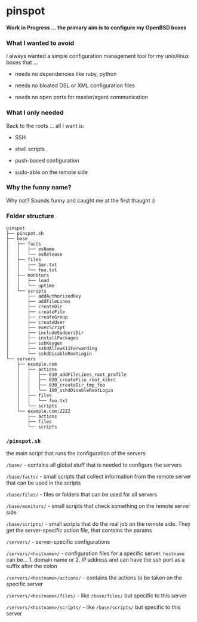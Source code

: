 # pinspot

**Work in Progress ... the primary aim is to configure my OpenBSD boxes**

### What I wanted to avoid

I always wanted a simple configuration management tool for my unix/linux boxes that ...

* needs no dependencies like ruby, python

* needs no bloated DSL or XML configuration files

* needs no open ports for master/agent communication

### What I only needed

Back to the roots ... all I want is:

* SSH

* shell scripts

* push-based configuration

* sudo-able on the remote side

### Why the funny name?

Why not? Sounds funny and caught me at the first thaught :)

### Folder structure

```Shell
pinspot
├── pinspot.sh
├── base
│   ├── facts
│   │   ├── osName
│   │   └── osRelease
│   ├── files
│   │   ├── bar.txt
│   │   └── foo.txt
│   ├── monitors
│   │   ├── load
│   │   └── uptime
│   └── scripts
│       ├── addAuthorizedKey
│       ├── addFileLines
│       ├── createDir
│       ├── createFile
│       ├── createGroup
│       ├── createUser
│       ├── execScript
│       ├── includeSudoersDir
│       ├── installPackages
│       ├── sshKeygen
│       ├── sshdAllowX11Forwarding
│       └── sshdDisableRootLogin
└── servers
    ├── example.com
    │   ├── actions
    │   │   ├── 010_addFileLines_root_profile
    │   │   ├── 020_createFile_root_kshrc
    │   │   ├── 030_createDir_tmp_foo
    │   │   └── 100_sshdDisableRootLogin
    │   ├── files
    │   │   └── foo.txt
    │   └── scripts
    └── example.com:2222
        ├── actions
        ├── files
        └── scripts
```

### `/pinspot.sh`

the main script that runs the configuration of the servers

`/base/` - contains all global stuff that is needed to configure the servers

`/base/facts/` - small scripts that collect information from the remote server that can be used in the scripts

`/base/files/` - files or folders that can be used for all servers

`/base/monitors/` - small scripts that check something on the remote server side

`/base/scripts/` - small scripts that do the real job on the remote side. They get the server-specific action file, that contains the params

`/servers/` - server-specific configurations

`/servers/<hostname>/` - configuration files for a specific server. `hostname` can be... 1. domain name or 2. IP address and can have the ssh port as a suffix after the colon

`/servers/<hostname>/actions/` - contains the actions to be taken on the specific server

`/servers/<hostname>/files/` - like `/base/files/` but specific to this server

`/servers/<hostname>/scripts/` - like `/base/scripts/` but specific to this server

